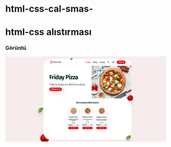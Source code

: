 # html-css-cal-smas-

<h1>html-css alıstırması</h1>

<h3>Görüntü</h3>

![](https://github.com/darahta/html-css-cal-smas-/blob/main/resim.png)
